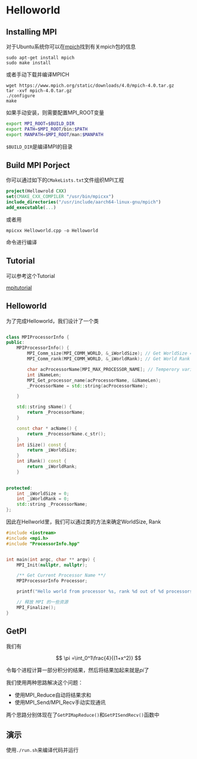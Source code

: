 # Helloworld

## Installing MPI

对于Ubuntu系统你可以在[mpich](https://packages.ubuntu.com/focal/mpich)找到有关mpich包的信息

```console
sudo apt-get install mpich
sudo make install
```

或者手动下载并编译MPICH

```console
wget https://www.mpich.org/static/downloads/4.0/mpich-4.0.tar.gz
tar -xvf mpich-4.0.tar.gz
./configure
make
```

如果手动安装，则需要配置MPI_ROOT变量

```zsh
export MPI_ROOT=$BUILD_DIR
export PATH=$MPI_ROOT/bin:$PATH
export MANPATH=$MPI_ROOT/man:$MANPATH
```

`$BUILD_DIR`是编译MPI的目录

## Build MPI Porject

你可以通过如下的`CMakeLists.txt`文件组织MPI工程

```cmake
project(Hellowrold CXX)
set(CMAKE_CXX_COMPILER "/usr/bin/mpicxx")
include_directories("/usr/include/aarch64-linux-gnu/mpich")
add_executable(...)
```

或者用

```console
mpicxx Helloworld.cpp -o Helloworld
```

命令进行编译

## Tutorial

可以参考这个Tutorial

[mpitutorial](https://github.com/mpitutorial/mpitutorial)

## Helloworld

为了完成Helloworld，我们设计了一个类

```c++

class MPIProcessorInfo {
public:
    MPIProcessorInfo() {
        MPI_Comm_size(MPI_COMM_WORLD, &_iWorldSize); // Get WorldSize = number of parallel processes
        MPI_Comm_rank(MPI_COMM_WORLD, &_iWorldRank); // Get World Rank = idx of current process

        char acProcessorName[MPI_MAX_PROCESSOR_NAME]; // Temperory variable for  Processor name
        int iNameLen;
        MPI_Get_processor_name(acProcessorName, &iNameLen);
        _ProcessorName = std::string(acProcessorName);

    }

    std::string sName() {
        return _ProcessorName;
    }

    const char * acName() {
        return _ProcessorName.c_str();
    }
    int iSize() const {
        return _iWorldSize;
    }
    int iRank() const {
        return _iWorldRank;
    }

    
protected:
    int _iWorldSize = 0;
    int _iWorldRank = 0;
    std::string _ProcessorName;
};
```

因此在Hellworld里，我们可以通过类的方法来确定WorldSize, Rank

```c++
#include <iostream>
#include <mpi.h>
#include "ProcessorInfo.hpp"


int main(int argc, char ** argv) {
    MPI_Init(nullptr, nullptr);

    /** Get Current Processor Name **/
    MPIProcessorInfo Processor;

    printf("Hello world from processor %s, rank %d out of %d processors\n", Processor.acName(), Processor.iRank(), Processor.iSize());

    // 释放 MPI 的一些资源
    MPI_Finalize();
}
```

## GetPI

我们有

$$ \pi =\int_0^1\frac{4}{(1+x^2)} $$

令每个进程计算一部分积分的结果，然后将结果加起来就是$pi$了

我们使用两种思路解决这个问题：

- 使用MPI_Reduce自动将结果求和
- 使用MPI_Send/MPI_Recv手动实现通讯

两个思路分别体现在了`GetPIMapReduce()`和`GetPISendRecv()`函数中

## 演示

使用`./run.sh`来编译代码并运行

